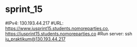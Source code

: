 # sprint_15

#IPv4: 130.193.44.217
#URL: https://www.iusprint15.students.nomoreparties.co, https://iusprint15.students.nomoreparties.co
#Run server: ssh iu_praktikum@130.193.44.217 
